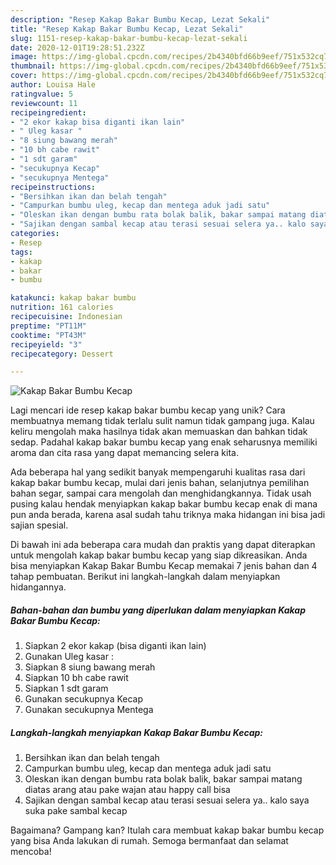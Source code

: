 ```yaml
---
description: "Resep Kakap Bakar Bumbu Kecap, Lezat Sekali"
title: "Resep Kakap Bakar Bumbu Kecap, Lezat Sekali"
slug: 1151-resep-kakap-bakar-bumbu-kecap-lezat-sekali
date: 2020-12-01T19:28:51.232Z
image: https://img-global.cpcdn.com/recipes/2b4340bfd66b9eef/751x532cq70/kakap-bakar-bumbu-kecap-foto-resep-utama.jpg
thumbnail: https://img-global.cpcdn.com/recipes/2b4340bfd66b9eef/751x532cq70/kakap-bakar-bumbu-kecap-foto-resep-utama.jpg
cover: https://img-global.cpcdn.com/recipes/2b4340bfd66b9eef/751x532cq70/kakap-bakar-bumbu-kecap-foto-resep-utama.jpg
author: Louisa Hale
ratingvalue: 5
reviewcount: 11
recipeingredient:
- "2 ekor kakap bisa diganti ikan lain"
- " Uleg kasar "
- "8 siung bawang merah"
- "10 bh cabe rawit"
- "1 sdt garam"
- "secukupnya Kecap"
- "secukupnya Mentega"
recipeinstructions:
- "Bersihkan ikan dan belah tengah"
- "Campurkan bumbu uleg, kecap dan mentega aduk jadi satu"
- "Oleskan ikan dengan bumbu rata bolak balik, bakar sampai matang diatas arang atau pake wajan atau happy call bisa"
- "Sajikan dengan sambal kecap atau terasi sesuai selera ya.. kalo saya suka pake sambal kecap"
categories:
- Resep
tags:
- kakap
- bakar
- bumbu

katakunci: kakap bakar bumbu 
nutrition: 161 calories
recipecuisine: Indonesian
preptime: "PT11M"
cooktime: "PT43M"
recipeyield: "3"
recipecategory: Dessert

---
```



![Kakap Bakar Bumbu Kecap](https://img-global.cpcdn.com/recipes/2b4340bfd66b9eef/751x532cq70/kakap-bakar-bumbu-kecap-foto-resep-utama.jpg)

Lagi mencari ide resep kakap bakar bumbu kecap yang unik? Cara membuatnya memang tidak terlalu sulit namun tidak gampang juga. Kalau keliru mengolah maka hasilnya tidak akan memuaskan dan bahkan tidak sedap. Padahal kakap bakar bumbu kecap yang enak seharusnya memiliki aroma dan cita rasa yang dapat memancing selera kita.

Ada beberapa hal yang sedikit banyak mempengaruhi kualitas rasa dari kakap bakar bumbu kecap, mulai dari jenis bahan, selanjutnya pemilihan bahan segar, sampai cara mengolah dan menghidangkannya. Tidak usah pusing kalau hendak menyiapkan kakap bakar bumbu kecap enak di mana pun anda berada, karena asal sudah tahu triknya maka hidangan ini bisa jadi sajian spesial.




Di bawah ini ada beberapa cara mudah dan praktis yang dapat diterapkan untuk mengolah kakap bakar bumbu kecap yang siap dikreasikan. Anda bisa menyiapkan Kakap Bakar Bumbu Kecap memakai 7 jenis bahan dan 4 tahap pembuatan. Berikut ini langkah-langkah dalam menyiapkan hidangannya.

<!--inarticleads1-->

##### Bahan-bahan dan bumbu yang diperlukan dalam menyiapkan Kakap Bakar Bumbu Kecap:

1. Siapkan 2 ekor kakap (bisa diganti ikan lain)
1. Gunakan  Uleg kasar :
1. Siapkan 8 siung bawang merah
1. Siapkan 10 bh cabe rawit
1. Siapkan 1 sdt garam
1. Gunakan secukupnya Kecap
1. Gunakan secukupnya Mentega




<!--inarticleads2-->

##### Langkah-langkah menyiapkan Kakap Bakar Bumbu Kecap:

1. Bersihkan ikan dan belah tengah
1. Campurkan bumbu uleg, kecap dan mentega aduk jadi satu
1. Oleskan ikan dengan bumbu rata bolak balik, bakar sampai matang diatas arang atau pake wajan atau happy call bisa
1. Sajikan dengan sambal kecap atau terasi sesuai selera ya.. kalo saya suka pake sambal kecap




Bagaimana? Gampang kan? Itulah cara membuat kakap bakar bumbu kecap yang bisa Anda lakukan di rumah. Semoga bermanfaat dan selamat mencoba!
